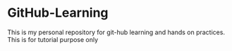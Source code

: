 # GitHub-Learning
This is my personal repository for git-hub learning and hands on practices. 
This is for tutorial purpose only
